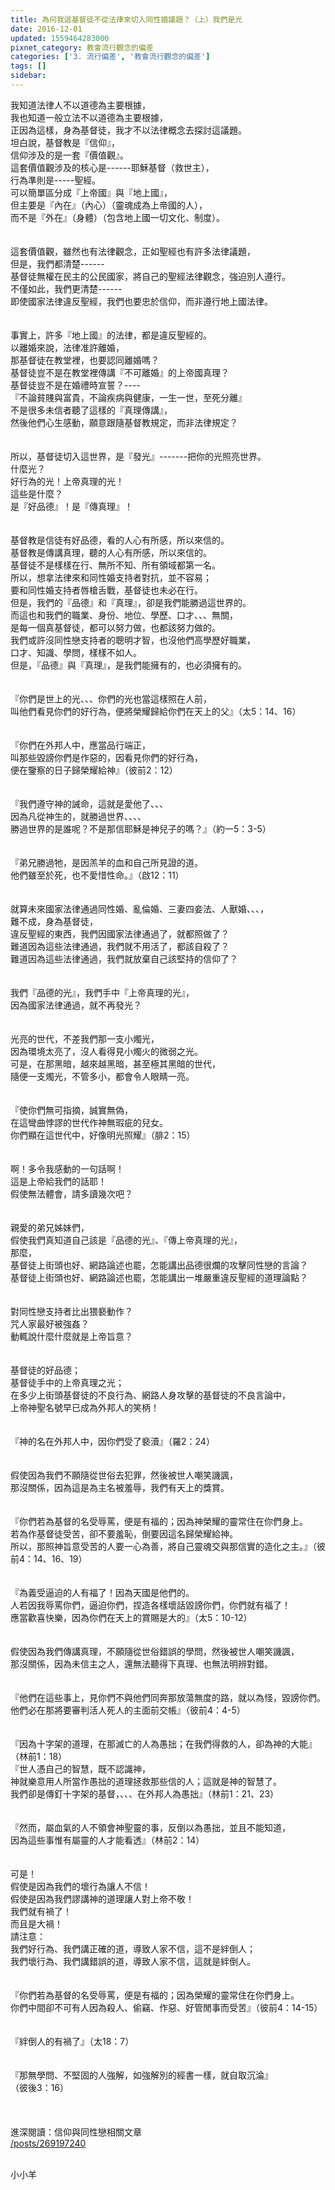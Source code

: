 ```yaml
---
title: 為何我這基督徒不從法律來切入同性婚議題？（上）我們是光
date: 2016-12-01
updated: 1559464283000
pixnet_category: 教會流行觀念的偏差
categories: ['3. 流行偏差', '教會流行觀念的偏差']
tags: []
sidebar: 
---
```


<p>我知道法律人不以道德為主要根據，<br/>
我也知道一般立法不以道德為主要根據，<br/>
正因為這樣，身為基督徒，我才不以法律概念去探討這議題。<br/>
<!--more-->坦白說，基督教是『信仰』，<br/>
信仰涉及的是一套『價值觀』。<br/>
這套價值觀涉及的核心是------耶穌基督（救世主），<br/>
行為準則是-----聖經。<br/>
可以簡單區分成『上帝國』與『地上國』，<br/>
但主要是『內在』（內心）（靈魂成為上帝國的人），<br/>
而不是『外在』（身體）（包含地上國一切文化、制度）。<br/>
<br/>
<br/>
這套價值觀，雖然也有法律觀念，正如聖經也有許多法律議題，<br/>
但是，我們都清楚------<br/>
基督徒無權在民主的公民國家，將自己的聖經法律觀念，強迫別人遵行。<br/>
不僅如此，我們更清楚------<br/>
即使國家法律違反聖經，我們也要忠於信仰，而非遵行地上國法律。<br/>
<br/>
<br/>
事實上，許多『地上國』的法律，都是違反聖經的。<br/>
以離婚來說，法律准許離婚，<br/>
那基督徒在教堂裡，也要認同離婚嗎？<br/>
基督徒豈不是在教堂裡傳講『不可離婚』的上帝國真理？<br/>
基督徒豈不是在婚禮時宣誓？----<br/>
『不論貧賤與富貴，不論疾病與健康，一生一世，至死分離』<br/>
不是很多未信者聽了這樣的『真理傳講』，<br/>
然後他們心生感動，願意跟隨基督教規定，而非法律規定？<br/>
<br/>
<br/>
所以，基督徒切入這世界，是『發光』-------把你的光照亮世界。<br/>
什麼光？<br/>
好行為的光！上帝真理的光！<br/>
這些是什麼？<br/>
是『好品德』！是『傳真理』！<br/>
<br/>
<br/>
基督教是信徒有好品德，看的人心有所感，所以來信的。<br/>
基督教是傳講真理，聽的人心有所感，所以來信的。<br/>
基督徒不是樣樣在行、無所不知、所有領域都第一名。<br/>
所以，想拿法律來和同性婚支持者對抗，並不容易；<br/>
要和同性婚支持者唇槍舌戰，基督徒也未必在行。<br/>
但是，我們的『品德』和『真理』，卻是我們能勝過這世界的。<br/>
而這也和我們的職業、身份、地位、學歷、口才、、、無關，<br/>
是每一個真基督徒，都可以努力做，也都該努力做的。<br/>
我們或許沒同性戀支持者的聰明才智，也沒他們高學歷好職業，<br/>
口才、知識、學問，樣樣不如人。<br/>
但是，『品德』與『真理』，是我們能擁有的，也必須擁有的。<br/>
<br/>
<br/>
『你們是世上的光、、、你們的光也當這樣照在人前，<br/>
叫他們看見你們的好行為，便將榮耀歸給你們在天上的父』（太5：14、16）<br/>
<br/>
<br/>
『你們在外邦人中，應當品行端正，<br/>
叫那些毀謗你們是作惡的，因看見你們的好行為，<br/>
便在鑒察的日子歸榮耀給神』（彼前2：12）<br/>
<br/>
<br/>
『我們遵守神的誡命，這就是愛他了、、、<br/>
因為凡從神生的，就勝過世界、、、、<br/>
勝過世界的是誰呢？不是那信耶穌是神兒子的嗎？』（約一5：3-5）<br/>
<br/>
<br/>
『弟兄勝過牠，是因羔羊的血和自己所見證的道。<br/>
他們雖至於死，也不愛惜性命。』（啟12：11）<br/>
<br/>
<br/>
就算未來國家法律通過同性婚、亂倫婚、三妻四妾法、人獸婚、、、，<br/>
難不成，身為基督徒，<br/>
違反聖經的東西，我們因國家法律通過了，就都照做了？<br/>
難道因為這些法律通過，我們就不用活了，都該自殺了？<br/>
難道因為這些法律通過，我們就放棄自己該堅持的信仰了？<br/>
<br/>
<br/>
我們『品德的光』，我們手中『上帝真理的光』，<br/>
因為國家法律通過，就不再發光？<br/>
<br/>
<br/>
光亮的世代，不差我們那一支小燭光，<br/>
因為環境太亮了，沒人看得見小燭火的微弱之光。<br/>
可是，在那黑暗，越來越黑暗，甚至極其黑暗的世代，<br/>
隨便一支燭光，不管多小，都會令人眼睛一亮。<br/>
<br/>
<br/>
『使你們無可指摘，誠實無偽，<br/>
在這彎曲悖謬的世代作神無瑕疵的兒女。<br/>
你們顯在這世代中，好像明光照耀』（腓2：15）<br/>
<br/>
<br/>
啊！多令我感動的一句話啊！<br/>
這是上帝給我們的話耶！<br/>
假使無法體會，請多讀幾次吧？<br/>
<br/>
<br/>
親愛的弟兄姊妹們，<br/>
假使我們真知道自己該是『品德的光』、『傳上帝真理的光』，<br/>
那麼，<br/>
基督徒上街頭也好、網路論述也罷，怎能講出品德很爛的攻擊同性戀的言論？<br/>
基督徒上街頭也好、網路論述也罷，怎能講出一堆嚴重違反聖經的道理論點？<br/>
<br/>
<br/>
對同性戀支持者比出猥褻動作？<br/>
咒人家最好被強姦？<br/>
動輒說什麼什麼就是上帝旨意？<br/>
<br/>
<br/>
基督徒的好品德；<br/>
基督徒手中的上帝真理之光；<br/>
在多少上街頭基督徒的不良行為、網路人身攻擊的基督徒的不良言論中，<br/>
上帝神聖名號早已成為外邦人的笑柄！<br/>
<br/>
<br/>
『神的名在外邦人中，因你們受了褻瀆』（羅2：24）<br/>
<br/>
<br/>
假使因為我們不願隨從世俗去犯罪，然後被世人嘲笑譏諷，<br/>
那沒關係，因為這是為主名被羞辱，我們有天上的獎賞。<br/>
<br/>
<br/>
『你們若為基督的名受辱罵，便是有福的；因為神榮耀的靈常住在你們身上。<br/>
若為作基督徒受苦，卻不要羞恥，倒要因這名歸榮耀給神。<br/>
所以，那照神旨意受苦的人要一心為善，將自己靈魂交與那信實的造化之主。』（彼前4：14、16、19）<br/>
<br/>
<br/>
『為義受逼迫的人有福了！因為天國是他們的。<br/>
人若因我辱罵你們，逼迫你們，捏造各樣壞話毀謗你們，你們就有福了！<br/>
應當歡喜快樂，因為你們在天上的賞賜是大的』（太5：10-12）<br/>
<br/>
<br/>
假使因為我們傳講真理，不願隨從世俗錯誤的學問，然後被世人嘲笑譏諷，<br/>
那沒關係，因為未信主之人，還無法聽得下真理、也無法明辨對錯。<br/>
<br/>
<br/>
『他們在這些事上，見你們不與他們同奔那放蕩無度的路，就以為怪，毀謗你們。<br/>
他們必在那將要審判活人死人的主面前交帳』（彼前4：4-5）<br/>
<br/>
<br/>
『因為十字架的道理，在那滅亡的人為愚拙；在我們得救的人，卻為神的大能』<br/>
（林前1：18）<br/>
『世人憑自己的智慧，既不認識神，<br/>
神就樂意用人所當作愚拙的道理拯救那些信的人；這就是神的智慧了。<br/>
我們卻是傳釘十字架的基督，、、、在外邦人為愚拙』（林前1：21、23）<br/>
<br/>
<br/>
『然而，屬血氣的人不領會神聖靈的事，反倒以為愚拙，並且不能知道，<br/>
因為這些事惟有屬靈的人才能看透』（林前2：14）<br/>
<br/>
<br/>
可是！<br/>
假使是因為我們的壞行為讓人不信！<br/>
假使是因為我們謬講神的道理讓人對上帝不敬！<br/>
我們就有禍了！<br/>
而且是大禍！<br/>
請注意：<br/>
我們好行為、我們講正確的道，導致人家不信，這不是絆倒人；<br/>
我們壞行為、我們講錯誤的道，導致人家不信，這就是絆倒人。<br/>
<br/>
<br/>
『你們若為基督的名受辱罵，便是有福的；因為榮耀的靈常住在你們身上。<br/>
你們中間卻不可有人因為殺人、偷竊、作惡、好管閒事而受苦』（彼前4：14-15）<br/>
<br/>
<br/>
『絆倒人的有禍了』（太18：7）<br/>
<br/>
<br/>
『那無學問、不堅固的人強解，如強解別的經書一樣，就自取沉淪』<br/>
（彼後3：16）<br/>
<br/>
<br/>
<br/>
進深閱讀：信仰與同性戀相關文章<br/>
<a href="/posts/269197240" target="_blank">/posts/269197240</a></p>
<p><br/>
小小羊<br/>
<br/>
<br/>
<br/>
<br/>
<br/>
 </p>
